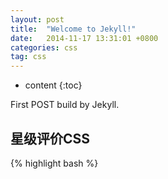 ```yaml
---
layout: post
title:  "Welcome to Jekyll!"
date:   2014-11-17 13:31:01 +0800
categories: css
tag: css
---
```


* content
{:toc}


First POST build by Jekyll.


星级评价CSS
------------------------

{% highlight bash %}
<!DOCTYPE html>
<html>

<head>
    <meta charset="utf-8">
    <meta name="viewport" content="maximum-scale=1.0,minimum-scale=1.0,user-scalable=0,width=device-width,initial-scale=1.0" />
    <title>sell</title>
    <style>
    .chStar {
        height: 14px;
        width: 73px;
        background-image: url(./chStar.png);
        display: inline-block;
        overflow: hidden;
    }
    
    .chStar01 {
        background-position: 0 0;
    }
    
    .chStar02 {
        background-position: 0 -20px;
    }

    .chStar03 {
        background-position: 0 -40px;
    }
    
    .chStar04 {
        background-position: 0 -60px;
    }
    
    .chStar05 {
        background-position: 0 -80px;
    }
    
    .chStar06 {
        background-position: 0 -100px;
    }
    
    .chStar07 {
        background-position: 0 -120px;
    }
    
    .chStar08 {
        background-position: 0 -140px;
    }
    
    .chStar09 {
        background-position: 0 -160px;
    }
    
    .chStar10 {
        background-position: 0 -180px;
    }
    </style>
</head>

<body>
    <div class="chStar chStar03"></div>
</body>

</html>



{% endhighlight %}

![图片]({{ '/styles/images/chStar.png' | prepend: site.baseurl  }})



